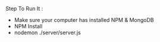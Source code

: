 Step To Run It :
- Make sure your computer has installed NPM & MongoDB
- NPM Install
- nodemon ./server/server.js
